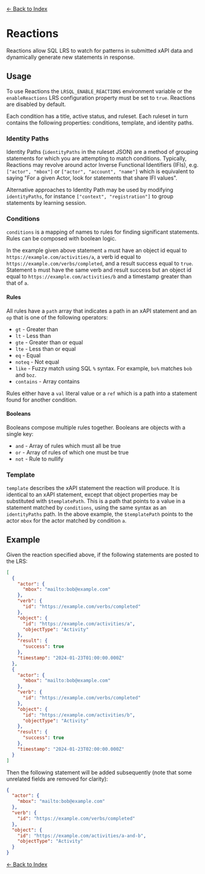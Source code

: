 [<- Back to Index](index.md)

# Reactions

Reactions allow SQL LRS to watch for patterns in submitted xAPI data and dynamically generate new statements in response.

## Usage

To use Reactions the `LRSQL_ENABLE_REACTIONS` environment variable or the `enableReactions` LRS configuration property must be set to `true`. Reactions are disabled by default.

Each condition has a title, active status, and ruleset. Each ruleset in turn contains the following properties: conditions, template, and identity paths.

### Identity Paths

Identity Paths (`identityPaths` in the ruleset JSON) are a method of grouping statements for which you are attempting to match conditions. Typically, Reactions may revolve around actor Inverse Functional Identifiers (IFIs), e.g. `["actor", "mbox"]` or `["actor", "account", "name"]` which is equivalent to saying "For a given Actor, look for statements that share IFI values".

Alternative approaches to Identity Path may be used by modifying `identityPaths`, for instance `["context", "registration"]` to group statements by learning session.

### Conditions

`conditions` is a mapping of names to rules for finding significant statements. Rules can be composed with boolean logic.

In the example given above statement `a` must have an object id equal to `https://example.com/activities/a`, a verb id equal to `https://example.com/verbs/completed`, and a result success equal to `true`. Statement `b` must have the same verb and result success but an object id equal to `https://example.com/activities/b` and a timestamp greater than that of `a`.

#### Rules

All rules have a `path` array that indicates a path in an xAPI statement and an `op` that is one of the following operators:

* `gt` - Greater than
* `lt` - Less than
* `gte` - Greater than or equal
* `lte` - Less than or equal
* `eq` - Equal
* `noteq` - Not equal
* `like` - Fuzzy match using SQL `%` syntax. For example, `bo%` matches `bob` and `boz`.
* `contains` - Array contains

Rules either have a `val` literal value or a `ref` which is a path into a statement found for another condition.

#### Booleans

Booleans compose multiple rules together. Booleans are objects with a single key:

* `and` - Array of rules which must all be true
* `or` - Array of rules of which one must be true
* `not` - Rule to nullify

### Template

`template` describes the xAPI statement the reaction will produce. It is identical to an xAPI statement, except that object properties may be substituted with `$templatePath`. This is a path that points to a value in a statement matched by `conditions`, using the same syntax as an `identityPaths` path. In the above example, the `$templatePath` points to the actor `mbox` for the actor matched by condition `a`.

## Example

Given the reaction specified above, if the following statements are posted to the LRS:

``` json
[
  {
    "actor": {
      "mbox": "mailto:bob@example.com"
    },
    "verb": {
      "id": "https://example.com/verbs/completed"
    },
    "object": {
      "id": "https://example.com/activities/a",
      "objectType": "Activity"
    },
    "result": {
      "success": true
    },
    "timestamp": "2024-01-23T01:00:00.000Z"
  },
  {
    "actor": {
      "mbox": "mailto:bob@example.com"
    },
    "verb": {
      "id": "https://example.com/verbs/completed"
    },
    "object": {
      "id": "https://example.com/activities/b",
      "objectType": "Activity"
    },
    "result": {
      "success": true
    },
    "timestamp": "2024-01-23T02:00:00.000Z"
  }
]

```

Then the following statement will be added subsequently (note that some unrelated fields are removed for clarity):

``` json
{
  "actor": {
    "mbox": "mailto:bob@example.com"
  },
  "verb": {
    "id": "https://example.com/verbs/completed"
  },
  "object": {
    "id": "https://example.com/activities/a-and-b",
    "objectType": "Activity"
  }
}

```

[<- Back to Index](index.md)
